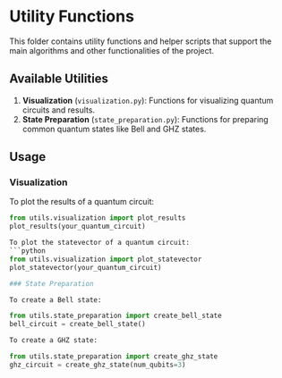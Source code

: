 # Utility Functions

This folder contains utility functions and helper scripts that support the main algorithms and other functionalities of the project.

## Available Utilities

1. **Visualization** (`visualization.py`): Functions for visualizing quantum circuits and results.
2. **State Preparation** (`state_preparation.py`): Functions for preparing common quantum states like Bell and GHZ states.

## Usage

### Visualization

To plot the results of a quantum circuit:

```python
from utils.visualization import plot_results
plot_results(your_quantum_circuit)

To plot the statevector of a quantum circuit:
```python
from utils.visualization import plot_statevector
plot_statevector(your_quantum_circuit)

### State Preparation

To create a Bell state:

from utils.state_preparation import create_bell_state
bell_circuit = create_bell_state()

To create a GHZ state:

from utils.state_preparation import create_ghz_state
ghz_circuit = create_ghz_state(num_qubits=3)


